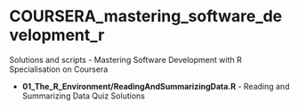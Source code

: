 # COURSERA_mastering_software_development_r
Solutions and scripts - Mastering Software Development with R Specialisation on Coursera

- **01_The_R_Environment/ReadingAndSummarizingData.R** - Reading and Summarizing Data Quiz Solutions
